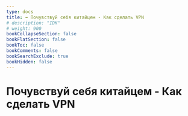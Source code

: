```yaml
---
type: docs
title: ➡️ Почувствуй себя китайцем - Как сделать VPN
# description: "IDK"
# weight: 900
bookCollapseSection: false
bookFlatSection: false
bookToc: false
bookComments: false
bookSearchExclude: true
bookHidden: false
---
```


# Почувствуй себя китайцем - Как сделать VPN
